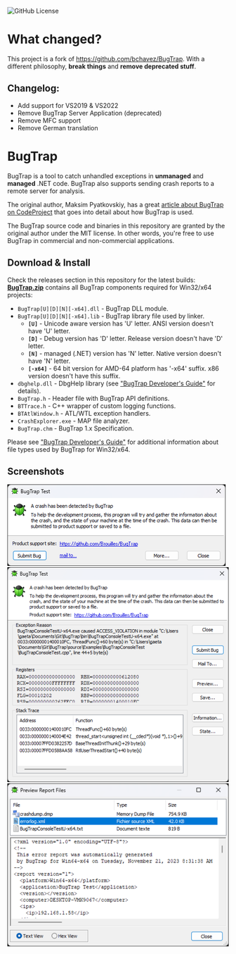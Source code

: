 ![GitHub License](https://img.shields.io/github/license/Brouilles/BugTrap)

# What changed?
This project is a fork of https://github.com/bchavez/BugTrap. With a different philosophy, **break things** and **remove deprecated stuff**.

## Changelog:    
* Add support for VS2019 & VS2022
* Remove BugTrap Server Application (deprecated)
* Remove MFC support
* Remove German translation

# BugTrap

BugTrap is a tool to catch unhandled exceptions in **unmanaged** and **managed** .NET code. BugTrap also supports sending crash reports to a remote server for analysis.

The original author, Maksim Pyatkovskiy, has a great [article about BugTrap on CodeProject](http://www.codeproject.com/Articles/14618/Catch-All-Bugs-with-BugTrap) that goes into detail about how BugTrap is used.

The BugTrap source code and binaries in this repository are granted by the original author under the MIT license. In other words, you're free to use BugTrap in commercial and non-commercial applications.

## Download & Install
Check the releases section in this repository for the latest builds:
[**BugTrap.zip**](https://github.com/Brouilles/BugTrap/releases) contains all BugTrap components required for Win32/x64 projects:

* `BugTrap[U][D][N][-x64].dll` - BugTrap DLL module.
* `BugTrap[U][D][N][-x64].lib` - BugTrap library file used by linker.
  * **`[U]`** - Unicode aware version has 'U' letter. ANSI version doesn't have 'U' letter.
  * **`[D]`** - Debug version has 'D' letter. Release version doesn't have 'D' letter.
  * **`[N]`** - managed (.NET) version has 'N' letter. Native version doesn't have 'N' letter.
  * **`[-x64]`** - 64 bit version for AMD-64 platform has '-x64' suffix. x86 version doesn't have this suffix.
* `dbghelp.dll` - DbgHelp library (see ["BugTrap Developer's Guide"](https://raw.githubusercontent.com/Brouilles/BugTrap/master/doc/BugTrap.pdf)                                      for details).
* `BugTrap.h` - Header file with BugTrap API definitions.
* `BTTrace.h` - C++ wrapper of custom logging functions.
* `BTAtlWindow.h` - ATL/WTL exception handlers.
* `CrashExplorer.exe` - MAP file analyzer.
* `BugTrap.chm` - BugTrap 1.x Specification.

Please see ["BugTrap Developer's Guide"](https://raw.githubusercontent.com/Brouilles/BugTrap/master/doc/BugTrap.pdf) for additional information about file types used by BugTrap for Win32/x64.

## Screenshots
![Screenshot](https://raw.githubusercontent.com/Brouilles/BugTrap/master/doc/Screenshot2.png)
![Screenshot](https://raw.githubusercontent.com/Brouilles/BugTrap/master/doc/Screenshot3.png)
![Screenshot](https://raw.githubusercontent.com/Brouilles/BugTrap/master/doc/Screenshot4.png)

